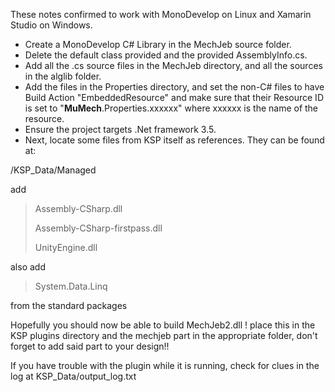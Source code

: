 These notes confirmed to work with MonoDevelop on Linux and Xamarin Studio on Windows.

* Create a MonoDevelop C# Library in the MechJeb source folder. 
* Delete the default class provided and the provided AssemblyInfo.cs.
* Add all the .cs source files in the MechJeb directory, and all the sources in the alglib folder.
* Add the files in the Properties directory, and set the non-C# files to have Build Action "EmbeddedResource" and make sure that their Resource ID is set to "**MuMech**.Properties.xxxxxx" where xxxxxx is the name of the resource.
* Ensure the project targets .Net framework 3.5.
* Next, locate some files from KSP itself as references. They can be found at:

<Your KSP Directory>/KSP_Data/Managed

add

> Assembly-CSharp.dll
>
> Assembly-CSharp-firstpass.dll
>
> UnityEngine.dll


also add
> System.Data.Linq

from the standard packages

Hopefully you should now be able to build MechJeb2.dll ! place this in the KSP plugins directory and the mechjeb part in the appropriate folder, don't forget to add said part to your design!!

If you have trouble with the plugin while it is running, check for clues in the log at KSP_Data/output_log.txt
